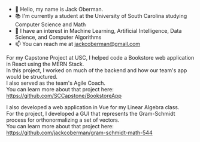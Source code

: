 - 👋 Hello, my name is Jack Oberman.
- 📚 I'm currently a student at the University of South Carolina studying Computer Science and Math
- 👀 I have an interest in Machine Learning, Artificial Intelligence, Data Science, and Computer Algorithms
- 📫 You can reach me at jackcoberman@gmail.com

For my Capstone Project at USC, I helped code a Bookstore web application in React using the MERN Stack.  
In this project, I worked on much of the backend and how our team's app would be structured.  
I also served as the team's Agile Coach.  
You can learn more about that project here: https://github.com/SCCapstone/BookstoreApp  
  
I also developed a web application in Vue for my Linear Algebra class.  
For the project, I developed a GUI that represents the Gram-Schmidt process for orthonormalizing a set of vectors.  
You can learn more about that project here: https://github.com/jackcoberman/gram-schmidt-math-544  
<!--
**jackcoberman/jackcoberman** is a ✨ _special_ ✨ repository because its `README.md` (this file) appears on your GitHub profile.

Here are some ideas to get you started:

- 🔭 I’m currently working on ...
- 🌱 I’m currently learning ...
- 👯 I’m looking to collaborate on ...
- 🤔 I’m looking for help with ...
- 💬 Ask me about ...
- 📫 How to reach me: ...
- 😄 Pronouns: ...
- ⚡ Fun fact: ...
-->
